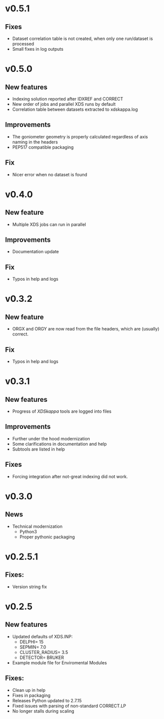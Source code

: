 v0.5.1
======

## Fixes

* Dataset correlation table is not created, when only one run/dataset is processed
* Small fixes in log outputs

v0.5.0
======

## New features
* Indexing solution reported after IDXREF and CORRECT
* New order of jobs and parallel XDS runs by default
* Correlation table between datasets extracted to xdskappa.log


## Improvements
* The goniometer geometry is properly calculated regardless of axis naming in the headers
* PEP517 compatible packaging

## Fix
* Nicer error when no dataset is found

v0.4.0
======

## New feature

* Multiple XDS jobs can run in parallel

## Improvements
* Documentation update

## Fix
* Typos in help and logs

v0.3.2
======

## New feature

* ORGX and ORGY are now read from the file headers, which are (usually) correct.

## Fix
* Typos in help and logs


v0.3.1
==========

## New features
  * Progress of *XDSkappa* tools are logged into files

## Improvements
  * Further under the hood modernization
  * Some clarifications in documentation and help
  * Subtools are listed in help
  
## Fixes
  * Forcing integration after not-great indexing did not work.


v0.3.0
==========

## News
  * Technical modernization
    * Python3
    * Proper pythonic packaging

v0.2.5.1
==========

## Fixes:
 * Version string fix


v0.2.5
==========

## New features
* Updated defaults of XDS.INP:
   * DELPHI= 15
   * SEPMIN= 7.0
   * CLUSTER_RADIUS= 3.5
   * DETECTOR= BRUKER
* Example module file for Enviromental Modules

## Fixes:
* Clean up in help
* Fixes in packaging
* Releases Python updated to 2.7.15
* Fixed issues with parsing of non-standard CORRECT.LP
* No longer stalls during scaling


